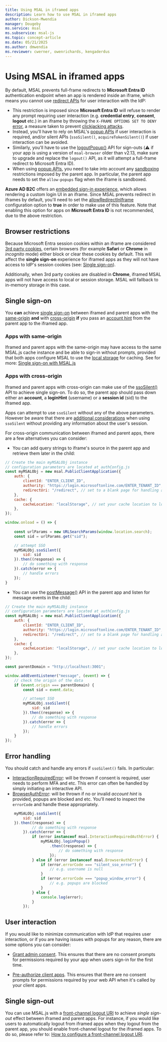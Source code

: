 ```yaml
---
title: Using MSAL in iframed apps
description: Learn how to use MSAL in iframed apps
author: Dickson-Mwendia
manager: Dougeby
ms.service: msal
ms.subservice: msal-js
ms.topic: concept-article
ms.date: 05/21/2025
ms.author: dmwendia
ms.reviewer: cwerner, owenrichards, kengaderdus
---
```


# Using MSAL in iframed apps

By default, MSAL prevents full-frame redirects to **Microsoft Entra ID** authentication endpoint when an app is rendered inside an iframe, which means you cannot use [redirect APIs](./initialization.md#redirect-apis) for user interaction with the IdP:

- This restriction is imposed since **Microsoft Entra ID** will refuse to render any prompt requiring user interaction (e.g. **credential entry**, **consent**, **logout** etc.) in an iframe by throwing the `X-FRAME OPTIONS SET TO DENY` [error](https://html.spec.whatwg.org/multipage/browsing-the-web.html#the-x-frame-options-header), a measure taken to prevent [clickjacking attacks](https://owasp.org/www-community/attacks/Clickjacking).
- Instead, you'll have to rely on MSAL's [popup APIs](./initialization.md#popup-apis) if user interaction is required, and/or silent APIs (`ssoSilent()`, `acquireTokenSilent()`) if user interaction can be avoided.
- Similarly, you'll have to use the [logoutPopup()](./logout.md#logoutpopup) API for sign-outs (:warning: if your app is using a version of `msal-browser` older than v2.13, make sure to upgrade and replace the `logout()` API, as it will attempt a full-frame redirect to Microsoft Entra ID).
- When using [popup APIs](./initialization.md#popup-apis), you need to take into account any [sandboxing](https://html.spec.whatwg.org/multipage/origin.html#sandboxing) restrictions imposed by the parent app. In particular, the parent app needs to set the `allow-popups` flag when the iframe is sandboxed.

**Azure AD B2C** offers an [embedded sign-in experience](/azure/active-directory-b2c/embedded-login), which allows rendering a custom login UI in an iframe. Since MSAL prevents redirect in iframes by default, you'll need to set the [allowRedirectInIframe](./configuration.md#system-config-options) configuration option to **true** in order to make use of this feature. Note that enabling this option for apps on **Microsoft Entra ID** is not recommended, due to the above restriction.

## Browser restrictions

Because Microsoft Entra session cookies within an iframe are considered [3rd party cookies](https://developer.mozilla.org/docs/Web/HTTP/Cookies#third-party_cookies), certain browsers (for example **Safari** or **Chrome** in *incognito* mode) either block or clear these cookies by default. This will affect the **single sign-on** experience for iframed apps as they will not have access to IdP's session cookies (see: [Single sign-on](#single-sign-on)).

Additionally, when 3rd party cookies are disabled in **Chrome**, iframed MSAL apps will not have access to local or session storage. MSAL will fallback to in-memory storage in this case.

## Single sign-on

You **can** achieve [single sign-on](/entra/identity-platform/msal-js-sso) between iframed and parent apps with the [same-origin](https://developer.mozilla.org/docs/Web/Security/Same-origin_policy) **and** with [cross-origin](https://developer.mozilla.org/docs/Web/Security/Same-origin_policy#cross-origin_script_api_access) **if** you pass an [account hint](./login-user.md#silent-login-with-ssosilent) from the parent app to the iframed app.

### Apps with same-origin

Iframed and parent apps with the same-origin may have access to the same MSAL.js cache instance and be able to sign-in without prompts, provided that both apps configure MSAL to use the [local storage](./caching.md#cache-storage) for caching. See for more: [Single sign-on with MSAL.js](/entra/identity-platform/msal-js-sso)

### Apps with cross-origin

Iframed and parent apps with cross-origin can make use of the [ssoSilent()](./login-user.md#silent-login-with-ssosilent) API to achieve single sign-on. To do so, the parent app should pass down either an **account**, a **loginHint** (username) or a **session id** (sid) to the iframed app. 

Apps can attempt to use `ssoSilent` without any of the above parameters. However be aware that there are [additional considerations](./login-user.md#silent-login-with-ssosilent) when using `ssoSilent` without providing any information about the user's session.

For cross-origin communication between iframed and parent apps, there are a few alternatives you can consider:

- You can add query strings to iframe's source in the parent app and retrieve them later in the child:

```javascript
// Create the main myMSALObj instance
// configuration parameters are located at authConfig.js
const myMSALObj = new msal.PublicClientApplication({
    auth: {
        clientId: "ENTER_CLIENT_ID",
        authority: "https://login.microsoftonline.com/ENTER_TENANT_ID",
        redirectUri: "/redirect", // set to a blank page for handling auth code response via popups
    },
    cache: {
        cacheLocation: "localStorage", // set your cache location to local storage
    },
});

window.onload = () => {
    
    const urlParams = new URLSearchParams(window.location.search);
    const sid = urlParams.get("sid");

    // attempt SSO
    myMSALObj.ssoSilent({
        sid: sid
    }).then((response) => {
        // do something with response
    }).catch(error => {
        // handle errors
    });
}
```

- You can use the [postMessage()](https://html.spec.whatwg.org/multipage/web-messaging.html#dom-window-postmessage-options-dev) API in the parent app and listen for message events in the child:

```javascript
// Create the main myMSALObj instance
// configuration parameters are located at authConfig.js
const myMSALObj = new msal.PublicClientApplication({
    auth: {
        clientId: "ENTER_CLIENT_ID",
        authority: "https://login.microsoftonline.com/ENTER_TENANT_ID",
        redirectUri: "/redirect", // set to a blank page for handling auth code response via popups
    },
    cache: {
        cacheLocation: "localStorage", // set your cache location to local storage
    },
});

const parentDomain = "http://localhost:3001";

window.addEventListener("message", (event) => {
    // check the origin of the data
    if (event.origin === parentDomain) {
        const sid = event.data;

        // attempt SSO
        myMSALObj.ssoSilent({
            sid: sid
        }).then((response) => {
            // do something with response
        }).catch(error => {
            // handle errors
        });
    }
});
```

## Error handling

You should catch and handle any errors if `ssoSilent()` fails. In particular:

- [InteractionRequiredError](https://azuread.github.io/microsoft-authentication-library-for-js/ref/classes/_azure_msal_common.interactionrequiredautherror.html): will be thrown if consent is required, user needs to perform MFA and etc. This error can often be handled by simply initiating an interactive API.
- [BrowserAuthError](https://azuread.github.io/microsoft-authentication-library-for-js/ref/classes/_azure_msal_browser.browserautherror.html): will be thrown if no or invalid *account hint* is provided, popups are blocked and etc. You'll need to inspect the `errorCode` and handle these appropriately.

```javascript
    myMSALObj.ssoSilent({
        sid: sid
    }).then((response) => {
            // do something with response
        }).catch(error => {
            if (error instanceof msal.InteractionRequiredAuthError) {
                myMSALObj.loginPopup()
                    .then((response) => {
                        // do something with response
                    });
            } else if (error instanceof msal.BrowserAuthError) {
                if (error.errorCode === "silent_sso_error") {
                    // e.g. username is null
                }
                if (error.errorCode === "popup_window_error") {
                    // e.g. popups are blocked
                }
            } else {
                console.log(error);
            }
        });
```

## User interaction

If you would like to minimize communication with IdP that requires user interaction, or if you are having issues with popups for any reason, there are some options you can consider:

- [Grant admin consent](/entra/identity-platform/v2-admin-consent). This ensures that there are no consent prompts for permissions required by your app when users sign-in for the first time.

- [Pre-authorize client apps](/entra/identity-platform/reference-app-manifest#preauthorizedapplications-attribute). This ensures that there are no consent prompts for permissions required by your web API when it's called by your client apps.

## Single sign-out

You can use MSAL.js with a [front-channel logout URI](https://openid.net/specs/openid-connect-backchannel-1_0.html) to achieve *single sign-out* effect between iframed and parent apps. For instance, if you would like users to automatically logout from iframed apps when they logout from the parent app, you should enable front-channel logout for the iframed apps. To do so, please refer to: [How to configure a front-channel logout URI](./logout.md#front-channel-logout).
